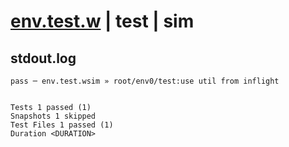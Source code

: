 # [env.test.w](../../../../../../examples/tests/sdk_tests/util/env.test.w) | test | sim

## stdout.log
```log
pass ─ env.test.wsim » root/env0/test:use util from inflight
 
 
Tests 1 passed (1)
Snapshots 1 skipped
Test Files 1 passed (1)
Duration <DURATION>
```


